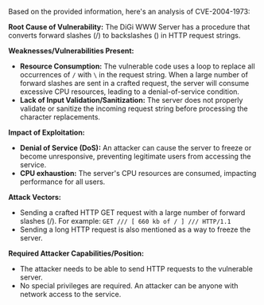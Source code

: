 Based on the provided information, here's an analysis of CVE-2004-1973:

**Root Cause of Vulnerability:**
The DiGi WWW Server has a procedure that converts forward slashes (/) to backslashes (\) in HTTP request strings.

**Weaknesses/Vulnerabilities Present:**
- **Resource Consumption:** The vulnerable code uses a loop to replace all occurrences of `/` with `\` in the request string. When a large number of forward slashes are sent in a crafted request, the server will consume excessive CPU resources, leading to a denial-of-service condition.
- **Lack of Input Validation/Sanitization:** The server does not properly validate or sanitize the incoming request string before processing the character replacements.

**Impact of Exploitation:**
- **Denial of Service (DoS):** An attacker can cause the server to freeze or become unresponsive, preventing legitimate users from accessing the service.
- **CPU exhaustion:** The server's CPU resources are consumed, impacting performance for all users.

**Attack Vectors:**
- Sending a crafted HTTP GET request with a large number of forward slashes (/). For example: `GET /// [ 660 kb of / ] /// HTTP/1.1`
- Sending a long HTTP request is also mentioned as a way to freeze the server.

**Required Attacker Capabilities/Position:**
- The attacker needs to be able to send HTTP requests to the vulnerable server.
- No special privileges are required. An attacker can be anyone with network access to the service.